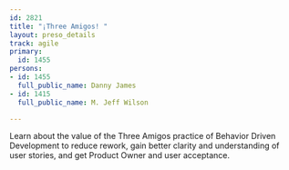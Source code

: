 ```yaml
---
id: 2821
title: "¡Three Amigos! "
layout: preso_details
track: agile
primary:
  id: 1455
persons:
- id: 1455
  full_public_name: Danny James
- id: 1415
  full_public_name: M. Jeff Wilson

---
```

Learn about the value of the Three Amigos practice of Behavior Driven Development to reduce rework, gain better clarity and understanding of user stories, and get Product Owner and user acceptance.